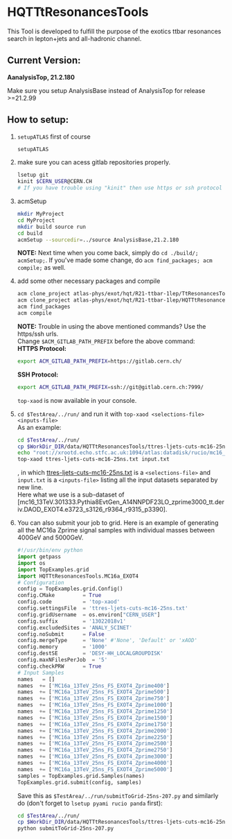 # HQTTtResonancesTools

This Tool is developed to fulfill the purpose of the exotics ttbar resonances search in lepton+jets and all-hadronic channel.

## Current Version:

**AanalysisTop, 21.2.180**    

Make sure you setup AnalysisBase instead of AnalysisTop for release >=21.2.99

## How to setup:

1.  `setupATLAS` first of course
    ```bash
    setupATLAS
    ```

2.  make sure you can acess gitlab repositories properly.
    ```bash
    lsetup git
    kinit $CERN_USER@CERN.CH
    # If you have trouble using "kinit" then use https or ssh protocol for checking out the relevant tools. Instruction in step (4).
    ```

3.  acmSetup
    ```bash
    mkdir MyProject
    cd MyProject
    mkdir build source run
    cd build
    acmSetup --sourcedir=../source AnalysisBase,21.2.180
    ```
    **NOTE:** Next time when you come back, simply do `cd ./build/; acmSetup;`. If you've made some change, do `acm find_packages; acm compile;` as well.


4.  add some other necessary packages and compile
    ```bash
    acm clone_project atlas-phys/exot/hqt/R21-ttbar-1lep/TtResonancesTools
    acm clone_project atlas-phys/exot/hqt/R21-ttbar-1lep/HQTTtResonancesTools
    acm find_packages
    acm compile
    ```
    **NOTE:** Trouble in using the above mentioned commands? Use the https/ssh urls.  
   Change `$ACM_GITLAB_PATH_PREFIX` before the above command:  
    **HTTPS Protocol:**
    ```bash
    export ACM_GITLAB_PATH_PREFIX=https://gitlab.cern.ch/
    ```
    **SSH Protocol:**
    ```bash
    export ACM_GITLAB_PATH_PREFIX=ssh://git@gitlab.cern.ch:7999/
    ```
    `top-xaod` is now available in your console.
5.  `cd $TestArea/../run/` and run it with `top-xaod <selections-file> <inputs-file>`  
    As an example:
    ```bash
    cd $TestArea/../run/
    cp $WorkDir_DIR/data/HQTTtResonancesTools/ttres-ljets-cuts-mc16-25ns.txt .
    echo "root://xrootd.echo.stfc.ac.uk:1094/atlas:datadisk/rucio/mc16_13TeV/db/10/DAOD_EXOT4.12719772._000001.pool.root.1" > input.txt
    top-xaod ttres-ljets-cuts-mc16-25ns.txt input.txt
    ```
    , in which [ttres-ljets-cuts-mc16-25ns.txt] is a `<selections-file>` and `input.txt` is a `<inputs-file>` listing all the input datasets separated by new line.  
    Here what we use is a sub-dataset of  
[mc16_13TeV.301333.Pythia8EvtGen_A14NNPDF23LO_zprime3000_tt.deriv.DAOD_EXOT4.e3723_s3126_r9364_r9315_p3390].  

6.  You can also submit your job to grid. Here is an example of generating all the MC16a Zprime signal samples with individual masses between 400GeV and 5000GeV.
    ```python
    #!/usr/bin/env python
    import getpass
    import os
    import TopExamples.grid
    import HQTTtResonancesTools.MC16a_EXOT4
    # Configuration
    config = TopExamples.grid.Config()
    config.CMake         = True
    config.code          = 'top-xaod'
    config.settingsFile  = 'ttres-ljets-cuts-mc16-25ns.txt'
    config.gridUsername  = os.environ["CERN_USER"]
    config.suffix        = '13022018v1'
    config.excludedSites = 'ANALY_SCINET'
    config.noSubmit      = False
    config.mergeType     = 'None' #'None', 'Default' or 'xAOD'
    config.memory        = '1000'
    config.destSE        = 'DESY-HH_LOCALGROUPDISK'
    config.maxNFilesPerJob  = '5'
    config.checkPRW      = True
    # Input Samples
    names   = []
    names  += ['MC16a_13TeV_25ns_FS_EXOT4_Zprime400']
    names  += ['MC16a_13TeV_25ns_FS_EXOT4_Zprime500']
    names  += ['MC16a_13TeV_25ns_FS_EXOT4_Zprime750']
    names  += ['MC16a_13TeV_25ns_FS_EXOT4_Zprime1000']
    names  += ['MC16a_13TeV_25ns_FS_EXOT4_Zprime1250']
    names  += ['MC16a_13TeV_25ns_FS_EXOT4_Zprime1500']
    names  += ['MC16a_13TeV_25ns_FS_EXOT4_Zprime1750']
    names  += ['MC16a_13TeV_25ns_FS_EXOT4_Zprime2000']
    names  += ['MC16a_13TeV_25ns_FS_EXOT4_Zprime2250']
    names  += ['MC16a_13TeV_25ns_FS_EXOT4_Zprime2500']
    names  += ['MC16a_13TeV_25ns_FS_EXOT4_Zprime2750']
    names  += ['MC16a_13TeV_25ns_FS_EXOT4_Zprime3000']
    names  += ['MC16a_13TeV_25ns_FS_EXOT4_Zprime4000']
    names  += ['MC16a_13TeV_25ns_FS_EXOT4_Zprime5000']
    samples = TopExamples.grid.Samples(names)
    TopExamples.grid.submit(config, samples)
    ```
    Save this as `$TestArea/../run/submitToGrid-25ns-207.py` and similarly do (don't forget to `lsetup pyami rucio panda` first):
    ```bash
    cd $TestArea/../run/
    cp $WorkDir_DIR/data/HQTTtResonancesTools/ttres-ljets-cuts-mc16-25ns.txt .
    python submitToGrid-25ns-207.py
    ```

[ttres-ljets-cuts-mc16-25ns.txt]: https://gitlab.cern.ch/atlas-phys/exot/hqt/R21-ttbar-1lep/HQTTtResonancesTools/blob/master/share/ttres-ljets-cuts-mc16-25ns.txt
[mc16_13TeV.301333.Pythia8EvtGen_A14NNPDF23LO_zprime3000_tt.deriv.DAOD_EXOT4.e3723_s3126_r9364_r9315_p3565]: https://ami.in2p3.fr/AMI/servlet/net.hep.atlas.Database.Bookkeeping.AMI.Servlet.Command?Command=FormGetElementInfo+-GUI%3D%22yes%22+-amiAdvanced%3D%22ON%22+-amiLang%3D%22english%22+-elementID%3D%22320304%22+-entityName%3D%22dataset%22+-processingStep%3D%22production%22+-project%3D%22mc16_001%22+-uimode%3D%22bootstrap%22&Converter=%2Fxsl%2FAMIProdFrameHTML.xsl&Valider=Execute&Type=AtlasProduction
[TopNtupleAnalysis]: https://gitlab.cern.ch/atlas-phys/exot/hqt/R21-ttbar-1lep/TopNtupleAnalysis
[TtResonancesTools]: https://gitlab.cern.ch/atlas-phys/exot/hqt/R21-ttbar-1lep/TtResonancesTools
[TopDataPreparation]: https://gitlab.cern.ch/atlas/athena/tree/21.2/PhysicsAnalysis/TopPhys/TopPhysUtils/TopDataPreparation